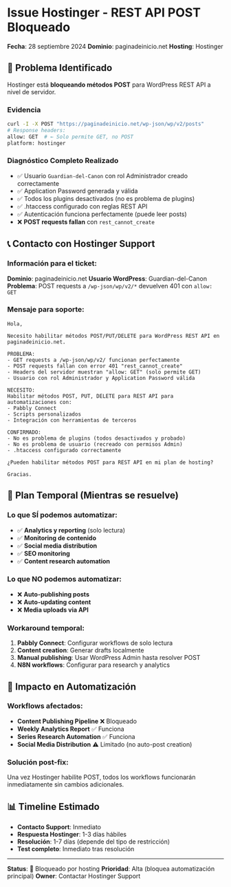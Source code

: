 # Issue Hostinger - REST API POST Bloqueado

**Fecha**: 28 septiembre 2024
**Dominio**: paginadeinicio.net
**Hosting**: Hostinger

## 🚨 Problema Identificado

Hostinger está **bloqueando métodos POST** para WordPress REST API a nivel de servidor.

### Evidencia
```bash
curl -I -X POST "https://paginadeinicio.net/wp-json/wp/v2/posts"
# Response headers:
allow: GET  # ← Solo permite GET, no POST
platform: hostinger
```

### Diagnóstico Completo Realizado
- ✅ Usuario `Guardian-del-Canon` con rol Administrador creado correctamente
- ✅ Application Password generada y válida
- ✅ Todos los plugins desactivados (no es problema de plugins)
- ✅ .htaccess configurado con reglas REST API
- ✅ Autenticación funciona perfectamente (puede leer posts)
- ❌ **POST requests fallan** con `rest_cannot_create`

## 📞 Contacto con Hostinger Support

### Información para el ticket:
**Dominio**: paginadeinicio.net
**Usuario WordPress**: Guardian-del-Canon
**Problema**: POST requests a `/wp-json/wp/v2/*` devuelven 401 con `allow: GET`

### Mensaje para soporte:
```
Hola,

Necesito habilitar métodos POST/PUT/DELETE para WordPress REST API en paginadeinicio.net.

PROBLEMA:
- GET requests a /wp-json/wp/v2/ funcionan perfectamente
- POST requests fallan con error 401 "rest_cannot_create"
- Headers del servidor muestran "allow: GET" (solo permite GET)
- Usuario con rol Administrador y Application Password válida

NECESITO:
Habilitar métodos POST, PUT, DELETE para REST API para automatizaciones con:
- Pabbly Connect
- Scripts personalizados
- Integración con herramientas de terceros

CONFIRMADO:
- No es problema de plugins (todos desactivados y probado)
- No es problema de usuario (recreado con permisos Admin)
- .htaccess configurado correctamente

¿Pueden habilitar métodos POST para REST API en mi plan de hosting?

Gracias.
```

## 🔄 Plan Temporal (Mientras se resuelve)

### Lo que SÍ podemos automatizar:
- ✅ **Analytics y reporting** (solo lectura)
- ✅ **Monitoring de contenido**
- ✅ **Social media distribution**
- ✅ **SEO monitoring**
- ✅ **Content research automation**

### Lo que NO podemos automatizar:
- ❌ **Auto-publishing posts**
- ❌ **Auto-updating content**
- ❌ **Media uploads via API**

### Workaround temporal:
1. **Pabbly Connect**: Configurar workflows de solo lectura
2. **Content creation**: Generar drafts localmente
3. **Manual publishing**: Usar WordPress Admin hasta resolver POST
4. **N8N workflows**: Configurar para research y analytics

## 🎯 Impacto en Automatización

### Workflows afectados:
- **Content Publishing Pipeline** ❌ Bloqueado
- **Weekly Analytics Report** ✅ Funciona
- **Series Research Automation** ✅ Funciona
- **Social Media Distribution** ⚠️ Limitado (no auto-post creation)

### Solución post-fix:
Una vez Hostinger habilite POST, todos los workflows funcionarán inmediatamente sin cambios adicionales.

## 📊 Timeline Estimado

- **Contacto Support**: Inmediato
- **Respuesta Hostinger**: 1-3 días hábiles
- **Resolución**: 1-7 días (depende del tipo de restricción)
- **Test completo**: Inmediato tras resolución

---

**Status**: 🔴 Bloqueado por hosting
**Prioridad**: Alta (bloquea automatización principal)
**Owner**: Contactar Hostinger Support
